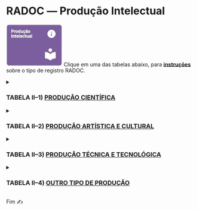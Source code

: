 # RADOC &#x2015; Produção Intelectual

<img src="../media/painel-producao-intelectual.jpg" width="150"> Clique em uma das tabelas abaixo, para <ins>**instruções**</ins> sobre o tipo de registro RADOC.

<details><summary><b><H3>TABELA II–1) <ins>PRODUÇÃO CIENTÍFICA</ins></H3></b></summary>

|Item|Descrição|Pontos|**Origem do registro**|
|-|-|-|-|
|1|Artigo completo ou texto literário publicado em periódico|-|-|
|1.1|.... Com classificação no Qualis/CAPES **A**|25|[Registro oriundo do _Lattes_](./fonte-lattes.md)|
|1.2|.... Com classificação no Qualis/CAPES **B**|20|[Registro oriundo do _Lattes_](./fonte-lattes.md)|
|1.3|.... Com classificação no Qualis/CAPES **C**|15|[Registro oriundo do _Lattes_](./fonte-lattes.md)|
|1.4|.... Não sujeito à classificação no Qualis/CAPES|10 (máx. 10)|[Registro oriundo do _Lattes_](./fonte-lattes.md)|
|2|Resumo de artigo em periódicos especializados<br>nacional ou internacional com corpo editorial|5|[O docente insere o registro](./fonte-insercao.md)|
|3|Artigos ou textos literários em repositórios de<br>publicação eletrônica ligados a editoras ou universidades|5 (máx. 10)|[O docente insere o registro](./fonte-insercao.md)|
|4|Resumo expandido publicado em anais de congresso|(máx. 10)|-|
|4.1|....	Internacional|8|[Registro oriundo do _Lattes_](./fonte-lattes.md)|
|4.2|.... Nacional|6|[Registro oriundo do _Lattes_](./fonte-lattes.md)|
|4.3|....	Regional ou Local|4|[Registro oriundo do _Lattes_](./fonte-lattes.md)|
|5|Resumo simples publicado em anais de congresso|(máx. 10)|-|
|5.1|.... Internacional|4|[Registro oriundo do _Lattes_](./fonte-lattes.md)|
|5.2|.... Nacional|3|[Registro oriundo do _Lattes_](./fonte-lattes.md)|
|5.3|.... Regional ou Local|2|[Registro oriundo do _Lattes_](./fonte-lattes.md)|
|6|Trabalho completo publicado em anais de congresso científico|10|[Registro oriundo do _Lattes_](./fonte-lattes.md)|
|7|Livro publicado com selo de editora que possua corpo editorial|40|[Registro oriundo do _Lattes_](./fonte-lattes.md)|
|8|Livro publicado com selo de editora que não possua corpo editorial|10|[Registro oriundo do _Lattes_](./fonte-lattes.md)|
|9|Capítulo de livro publicado com selo de editora<br>que possua corpo editorial|10 (máx. 40)|[Registro oriundo do _Lattes_](./fonte-lattes.md)|
|10|Edição ou organização de livro (coletânea) publicado<br>com selo de editora que possua corpo editorial|12|[Registro oriundo do _Lattes_](./fonte-lattes.md)|
|11|Capítulo traduzido de livro publicado<br>com selo de editora que possua corpo editorial|5 (máx. 20)|[Registro oriundo do _Lattes_](./fonte-lattes.md)|
|12|Tradução de livro publicado com selo de editora que possua corpo editorial|20|[Registro oriundo do _Lattes_](./fonte-lattes.md)|
|13|Tradução de artigos publicados em periódicos<br>com classificação no Qualis|10|[O docente insere o registro](./fonte-insercao.md)|
|14|Resenhas, prefácios ou verbetes|5|[O docente insere o registro](./fonte-insercao.md)|
|15|Tradução de resenhas, prefácios ou verbetes|2|[O docente insere o registro](./fonte-insercao.md)|
|16|Livro didático desenvolvido para projetos<br>institucionais/governamentais|10|[Registro oriundo do _Lattes_](./fonte-lattes.md)|
|17|Editor de Anais de Eventos|(máx. 1 evento)|-|
|17.1|.... Internacional|15|[O docente insere o registro](./fonte-insercao.md)|
|17.2|.... Nacional|10|[O docente insere o registro](./fonte-insercao.md)|
|17.3|.... Regional ou Local|5|[O docente insere o registro](./fonte-insercao.md)|
|18|Dissertação de Mestrado defendida e aprovada<br>(sendo o docente o autor da dissertação)|20|[Registro oriundo do _Lattes_](./fonte-lattes.md)|
|19|Tese de Doutorado defendida e aprovada<br>(sendo o docente o autor da tese)|40|[Registro oriundo do _Lattes_](./fonte-lattes.md)|
|20|Bolsista de Produtividade do CNPq|20<br>(para 12 meses)|[O docente insere o registro](./fonte-insercao.md)|
</details>

<details><summary><b><H3>TABELA II–2) <ins>PRODUÇÃO ARTÍSTICA E CULTURAL</ins></H3></b></summary>

|Item|Descrição|Pontos|**Origem do registro**|
|-|-|-|-|
|1|Criação, produção e direção de filmes, vídeos, discos,<br>audiovisuais, coreografias, peças teatrais, óperas ou musicais,<br>ou musicais apresentados em eventos|-|-|
|1.1|.... Locais ou regionais|10|[Registro oriundo do _Lattes_](./fonte-lattes.md)|
|1.2|.... Nacionais|15|[Registro oriundo do _Lattes_](./fonte-lattes.md)|
|1.3|.... Internacionais|20|[Registro oriundo do _Lattes_](./fonte-lattes.md)|
|2|Criação e produção do projeto gráfico de livros: concepção gráfica<br>(mancha gráfica, diagramação, escolha de fonte)|10|[Registro oriundo do _Lattes_](./fonte-lattes.md)|
|3|Criação de trilha sonora para cinema, televisão ou teatro|15|[Registro oriundo do _Lattes_](./fonte-lattes.md)|
|4|Criação e produção de projeto de iluminação cênica,<br>figurinos, formas animadas e similares|15|[Registro oriundo do _Lattes_](./fonte-lattes.md)|
|5|Design de impressos por peça|1<br>(máx. 20)|[Registro oriundo do _Lattes_](./fonte-lattes.md)|
|6|Exposições e apresentações artísticas locais ou regionais|-|-|
|6.1|.... Participação individual, camerista, solista ou ator principal|16|[Registro oriundo do _Lattes_](./fonte-lattes.md)|
|6.2|.... Participação coletiva ou coadjuvante|5|[Registro oriundo do _Lattes_](./fonte-lattes.md)|
|7|Exposições e apresentações artísticas nacionais|-|-|
|7.1|.... Participação individual, camerista, solista ou ator principal|20|[Registro oriundo do _Lattes_](./fonte-lattes.md)|
|7.2|.... Participação coletiva ou coadjuvante|10|[Registro oriundo do _Lattes_](./fonte-lattes.md)|
|8|Exposições e apresentações artísticas internacionais|-|-|
|8.1|.... Participação individual, camerista, solista ou ator principal|20|[Registro oriundo do _Lattes_](./fonte-lattes.md)|
|8.2|.... Participação coletiva ou coadjuvante|15|[Registro oriundo do _Lattes_](./fonte-lattes.md)|
|9|Composições musicais|-|-|
|9.1|.... Editadas|20|[Registro oriundo do _Lattes_](./fonte-lattes.md)|
|9.2|.... Publicadas em revistas científicas|20|[Registro oriundo do _Lattes_](./fonte-lattes.md)|
|9.3|.... Gravadas|20|[Registro oriundo do _Lattes_](./fonte-lattes.md)|
|9.4|.... Executadas em apresentações públicas|15|[Registro oriundo do _Lattes_](./fonte-lattes.md)|
|10|Produção artística, arquitetônica ou de design premiada em evento|-|-|
|10.1|.... Local ou regional|5|[Registro oriundo do _Lattes_](./fonte-lattes.md)|
|10.2|.... Nacional|10|[Registro oriundo do _Lattes_](./fonte-lattes.md)|
|10.3|.... Internacional|15|[Registro oriundo do _Lattes_](./fonte-lattes.md)|
|11|Arranjos musicais (canto, coral e orquestral)|5|[Registro oriundo do _Lattes_](./fonte-lattes.md)|
|12|presentação artística ou cultural em rádio ou TV|5|[Registro oriundo do _Lattes_](./fonte-lattes.md)|
|13|Sonoplastia (cinema, música, rádio, televisão, teatro)|3|[Registro oriundo do _Lattes_](./fonte-lattes.md)|
|14|Fotos publicitárias, jornalísticas, portfólio ou dossiê jornalístico,<br>ensaio jornalístico ou artístico, charge ou ilustração|3 (máx. 15)|[Registro oriundo do _Lattes_](./fonte-lattes.md)|
</details>

<details><summary><b><H3>TABELA II–3) <ins>PRODUÇÃO TÉCNICA E TECNOLÓGICA</ins></H3></b></summary>

|Item|Descrição|Pontos|**Origem do registro**|
|-|-|-|-|
|1|Desenvolvimento de programa de computador (software) com registro<br>no INPI ou com disponibilização em ambientes de software livre|20|[Registro oriundo do _Lattes_](./fonte-lattes.md)|
|2|Desenvolvimento de software com divulgação em periódicos indexados<br>e com corpo editorial ou em anais de congresso científico|10|[Registro oriundo do _Lattes_](./fonte-lattes.md)|
|3|Desenvolvimento de software para uso institucional|5<br>(máx. 10)|[Registro oriundo do _Lattes_](./fonte-lattes.md)|
|4|Desenvolvimento e registro no INPI de topografia de circuito integrado|20|[Registro oriundo do _Lattes_](./fonte-lattes.md)|
|5|Desenvolvimento de produto, processo ou técnica<br>com registro de patente no INPI ou modelo de utilidade|20|[Registro oriundo do _Lattes_](./fonte-lattes.md)|
|6|Desenvolvimento e registro no INPI de desenho industrial|20|[Registro oriundo do _Lattes_](./fonte-lattes.md)|
|7|Desenvolvimento e registro no INPI de processo de indicação geográfica|20|[Registro oriundo do _Lattes_](./fonte-lattes.md)|
|8|Desenvolvimento e registro no INPI de marcas|5|[Registro oriundo do _Lattes_](./fonte-lattes.md)|
|9|Membro de corpo editorial de periódicos com classificação Qualis<br>ou de editora universitária / científica|10<br>(para 12 meses)|[O docente insere o registro](./fonte-insercao.md)|
|10|Parecer ad hoc de avaliação para publicação de<br>livros de editoras com corpo editorial|8<br>(máx. 30)|[O docente insere o registro](./fonte-insercao.md)|
|11|Parecer ad hoc de avaliação de artigos para publicação<br>em periódicos especializados com corpo editorial|6<br>(máx. 30)|[O docente insere o registro](./fonte-insercao.md)|
|12|Parecer ad hoc referente a trabalhos a serem apresentados em eventos|(máx. 20)|-|
|12.1|.... Trabalho completo|5|[O docente insere o registro](./fonte-insercao.md)|
|12.2|.... Resumo expandido|3|[O docente insere o registro](./fonte-insercao.md)|
|12.3|.... Resumo|1|[O docente insere o registro](./fonte-insercao.md)|
|13|Revisão ad hoc de periódico científico com classificação Qualis<br>ou de livro publicado com selo de editora que possua corpo editorial|10<br>(máx. 20)|[O docente insere o registro](./fonte-insercao.md)|
|14|Coordenação de mesas redondas, simpósios ou sessões de comunicações|2<br>(máx. 10)|[O docente insere o registro](./fonte-insercao.md)|
|15|Projeto, parecer ou relatório técnico realizado em consultoria<br> ou assessoria oficializada por convite, convênio, contrato ou designação|-|-|
|15.1|.... Parecer com anotação de responsabilidade técnica (ART)<br>ou registro de responsabilidade técnica (RRT)|10|[O docente insere o registro](./fonte-insercao.md)|
|15.2|.... Parecer sem anotação de responsabilidade técnica (ART)<br>ou registro de responsabilidade técnica (RRT)|5|[O docente insere o registro](./fonte-insercao.md)|
|15.3|.... Projeto ou relatório técnico com anotação de responsabilidade técnica (ART)<br>ou registro de responsabilidade técnica (RRT)|20|[O docente insere o registro](./fonte-insercao.md)|
|15.4|.... Projeto ou relatório técnico sem anotação de responsabilidade técnica (ART)<br>ou registro de responsabilidade técnica (RRT)|10|[O docente insere o registro](./fonte-insercao.md)|
|16|Anais, manuais, catálogos, boletins, com ficha bibliográfica<br>(organizador / redator)|5|[O docente insere o registro](./fonte-insercao.md)|
|17|Produção e publicação de mapas, cartas ou similares|10|[Registro oriundo do _Lattes_](./fonte-lattes.md)|
|18|Desenvolvimento de maquete|5|[Registro oriundo do _Lattes_](./fonte-lattes.md)|
|19|Manutenção de obra artística|-|-|
|19.1|.... Restauração de obra artística|20|[O docente insere o registro](./fonte-insercao.md)|
|19.2|.... Conservação de obra artística|10<br>(para 12 meses)|[O docente insere o registro](./fonte-insercao.md)|
|20|Curadoria de exposições|5|[O docente insere o registro](./fonte-insercao.md)|
|21|Produção de cinema, vídeo, rádio, TV ou mídias digitais vinculados<br>aos projetos de ensino, pesquisa e extensão e veiculados na mídia|-|-|
|21.1|.... Editor, roteirista, diretor e produtor|20<br>(para 12 meses)|[O docente insere o registro](./fonte-insercao.md)|
|21.2|.... Participante|3<br>(máx. 9)|[O docente insere o registro](./fonte-insercao.md)|
|22|Criação e manutenção de páginas em Rede sociais, websites e blogs,<br>vinculados aos projetos de ensino, pesquisa e extensão,<br>na área de atuação do professor|4<br>(para 12 meses)<br>(máx. 4)|[O docente insere o registro](./fonte-insercao.md)|
|23|Participação em entrevista, mesa redonda, comentário ou programa de rádio,<br>TV, impressos e mídia digital, vinculados à área de atuação do professor|(máx 10)|-|
|23.1|.... Regional/Local|2|[O docente insere o registro](./fonte-insercao.md)|
|23.2|.... Nacional|3|[O docente insere o registro](./fonte-insercao.md)|
|23.3|.... Internacional|4|[O docente insere o registro](./fonte-insercao.md)|
</details>

<details><summary><b><H3>TABELA II–4) <ins>OUTRO TIPO DE PRODUÇÃO</ins></H3></b></summary>

|Item|Descrição|Pontos|**Origem do registro**|
|-|-|-|-|
|1|Artigos de opinião veiculados em jornais e revistas<br>(eletrônico ou impresso)|1|[O docente insere o registro](./fonte-insercao.md)|
|2|Texto ou material didático para uso institucional<br>(não fracionados e com ampla divulgação)|2|[O docente insere o registro](./fonte-insercao.md)|
|3|Artigos de divulgação científica, tecnológica e artística veiculados<br>em jornais e revistas (eletrônico ou impresso)|3|[O docente insere o registro](./fonte-insercao.md)|
|4|Apresentação oral de trabalho em congresso científico|3<br>(máx. 9)|[O docente insere o registro](./fonte-insercao.md)|
|5|Apresentação de pôsteres em congresso científico|1<br>(máx. 3)|[O docente insere o registro](./fonte-insercao.md)|
|6|Organização de caderno de programação e resumos de eventos|3<br>(máx. 9)|[O docente insere o registro](./fonte-insercao.md)|
|7|Trabalho premiado em evento científico nacional ou internacional|5|[O docente insere o registro](./fonte-insercao.md)|
|8|Tese, dissertação ou trabalho de iniciação científica premiados por<br>instituições de fomento (sendo o docente o autor ou orientador do produto)|8|[O docente insere o registro](./fonte-insercao.md)|
</details>

Fim &#9997;
